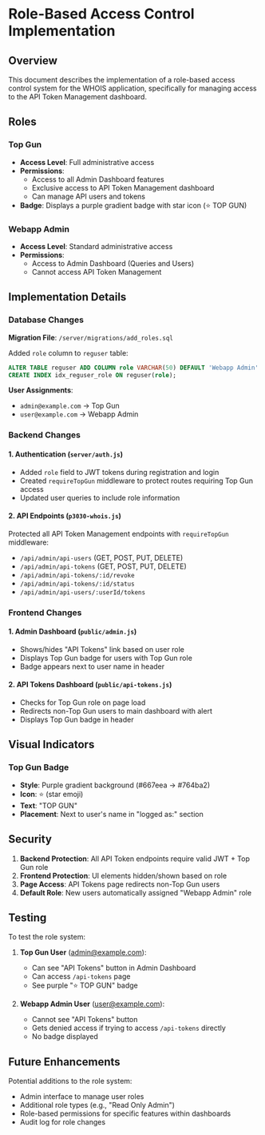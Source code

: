 # Role-Based Access Control Implementation

## Overview
This document describes the implementation of a role-based access control system for the WHOIS application, specifically for managing access to the API Token Management dashboard.

## Roles

### Top Gun
- **Access Level**: Full administrative access
- **Permissions**:
  - Access to all Admin Dashboard features
  - Exclusive access to API Token Management dashboard
  - Can manage API users and tokens
- **Badge**: Displays a purple gradient badge with star icon (⭐ TOP GUN)

### Webapp Admin
- **Access Level**: Standard administrative access
- **Permissions**:
  - Access to Admin Dashboard (Queries and Users)
  - Cannot access API Token Management

## Implementation Details

### Database Changes

**Migration File**: `/server/migrations/add_roles.sql`

Added `role` column to `reguser` table:
```sql
ALTER TABLE reguser ADD COLUMN role VARCHAR(50) DEFAULT 'Webapp Admin' AFTER email;
CREATE INDEX idx_reguser_role ON reguser(role);
```

**User Assignments**:
- `admin@example.com` → Top Gun
- `user@example.com` → Webapp Admin

### Backend Changes

#### 1. Authentication (`server/auth.js`)
- Added `role` field to JWT tokens during registration and login
- Created `requireTopGun` middleware to protect routes requiring Top Gun access
- Updated user queries to include role information

#### 2. API Endpoints (`p3030-whois.js`)
Protected all API Token Management endpoints with `requireTopGun` middleware:
- `/api/admin/api-users` (GET, POST, PUT, DELETE)
- `/api/admin/api-tokens` (GET, POST, PUT, DELETE)
- `/api/admin/api-tokens/:id/revoke`
- `/api/admin/api-tokens/:id/status`
- `/api/admin/api-users/:userId/tokens`

### Frontend Changes

#### 1. Admin Dashboard (`public/admin.js`)
- Shows/hides "API Tokens" link based on user role
- Displays Top Gun badge for users with Top Gun role
- Badge appears next to user name in header

#### 2. API Tokens Dashboard (`public/api-tokens.js`)
- Checks for Top Gun role on page load
- Redirects non-Top Gun users to main dashboard with alert
- Displays Top Gun badge in header

## Visual Indicators

### Top Gun Badge
- **Style**: Purple gradient background (#667eea → #764ba2)
- **Icon**: ⭐ (star emoji)
- **Text**: "TOP GUN"
- **Placement**: Next to user's name in "logged as:" section

## Security

1. **Backend Protection**: All API Token endpoints require valid JWT + Top Gun role
2. **Frontend Protection**: UI elements hidden/shown based on role
3. **Page Access**: API Tokens page redirects non-Top Gun users
4. **Default Role**: New users automatically assigned "Webapp Admin" role

## Testing

To test the role system:

1. **Top Gun User** (admin@example.com):
   - Can see "API Tokens" button in Admin Dashboard
   - Can access `/api-tokens` page
   - See purple "⭐ TOP GUN" badge

2. **Webapp Admin User** (user@example.com):
   - Cannot see "API Tokens" button
   - Gets denied access if trying to access `/api-tokens` directly
   - No badge displayed

## Future Enhancements

Potential additions to the role system:
- Admin interface to manage user roles
- Additional role types (e.g., "Read Only Admin")
- Role-based permissions for specific features within dashboards
- Audit log for role changes
